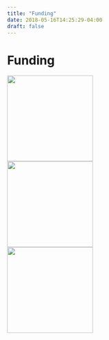 ```yaml
---
title: "Funding"
date: 2018-05-16T14:25:29-04:00
draft: false
---
```

# Funding
  <div class="container">
    <img class="middle-img" src="/images/NSF logo.jpg" style="object-fit: cover;width: 200px; max-height: 200px;"/>
  </div>
  <div class="container">
    <img class="middle-img" src="/images/Google logo.png" style="object-fit: cover;width: 200px; max-height: 200px;"/>
  </div>
  <div class="container">
    <img class="middle-img" src="/images/engaged.png" style="object-fit: cover;width: 200px; max-height: 200px;"/>
  </div>

